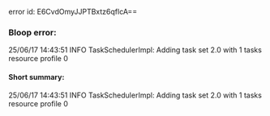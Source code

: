 error id: E6CvdOmyJJPTBxtz6qflcA==
### Bloop error:

25/06/17 14:43:51 INFO TaskSchedulerImpl: Adding task set 2.0 with 1 tasks resource profile 0
#### Short summary: 

25/06/17 14:43:51 INFO TaskSchedulerImpl: Adding task set 2.0 with 1 tasks resource profile 0